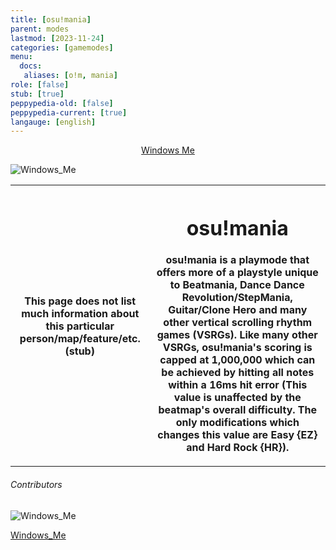 ```yaml
---
title: [osu!mania]
parent: modes
lastmod: [2023-11-24]
categories: [gamemodes]
menu:
  docs:
   aliases: [o!m, mania]
role: [false]
stub: [true]
peppypedia-old: [false]
peppypedia-current: [true]
langauge: [english]
---
```


<t><center>[Windows Me](https://osu.ppy.sh/users/28893698)</center>
<link rel="stylesheet" href="../profile.css"></t>

![Windows_Me](https://a.ppy.sh/28893698_q.jpeg#author "Windows_Me")

<table>
<tbody><tr>
<th>
This page does not list much information about this particular person/map/feature/etc. (stub)
</th><th>


# osu!mania

osu!mania is a playmode that offers more of a playstyle unique to Beatmania, Dance Dance Revolution/StepMania, Guitar/Clone Hero and many other vertical scrolling rhythm games (VSRGs). Like many other VSRGs, osu!mania's scoring is capped at 1,000,000 which can be achieved by hitting all notes within a 16ms hit error (This value is unaffected by the beatmap's overall difficulty. The only modifications which changes this value are Easy {EZ} and Hard Rock {HR}).

</table>

###### Contributors

<link rel="stylesheet" href="../users/contributor.css">
 
![Windows_Me](https://a.ppy.sh/28893698_q.jpeg#contributor)
  
[Windows_Me](https://osu.ppy.sh/u/Windows_Me)
